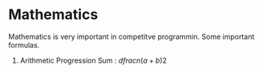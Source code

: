 # Mathematics
Mathematics is very important in competitve programmin. Some important formulas.

1. Arithmetic Progression Sum : $dfrac{n(a+b)}{2}$